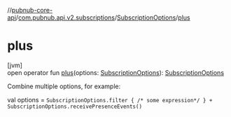 //[pubnub-core-api](../../../index.md)/[com.pubnub.api.v2.subscriptions](../index.md)/[SubscriptionOptions](index.md)/[plus](plus.md)

# plus

[jvm]\
open operator fun [plus](plus.md)(options: [SubscriptionOptions](index.md)): [SubscriptionOptions](index.md)

Combine multiple options, for example:

val options = `SubscriptionOptions.filter { /* some expression*/ } + SubscriptionOptions.receivePresenceEvents()`
